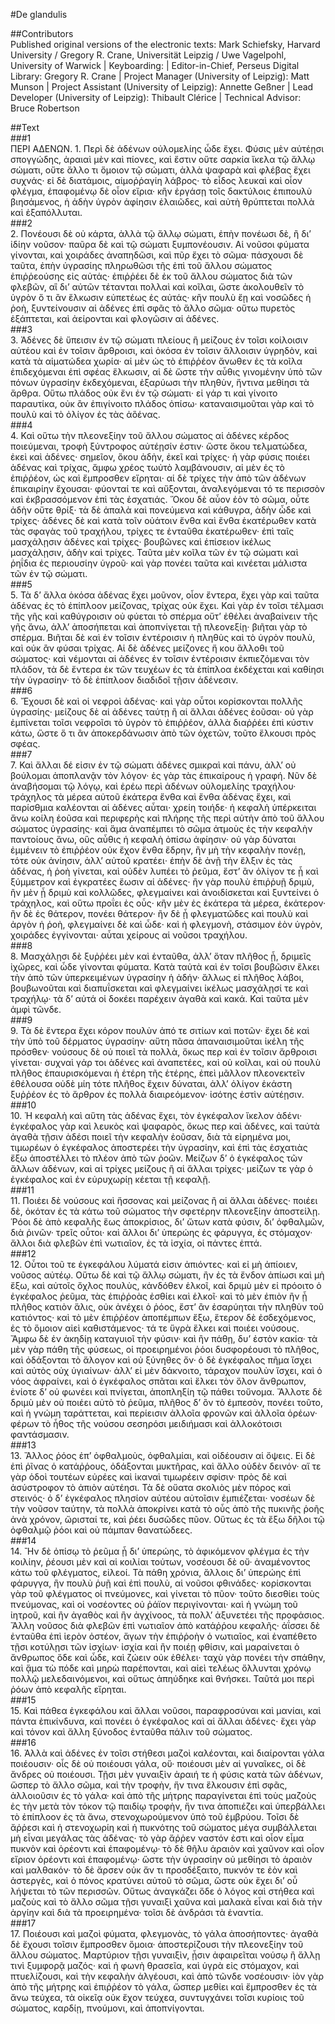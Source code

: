 #De glandulis  

##Contributors  
Published original versions of the electronic texts: Mark Schiefsky, Harvard University / Gregory R. Crane, Universität Leipzig / Uwe Vagelpohl, University of Warwick | Keyboarding:  | Editor-in-Chief, Perseus Digital Library: Gregory R. Crane | Project Manager (University of Leipzig): Matt Munson | Project Assistant (University of Leipzig): Annette Geßner | Lead Developer (University of Leipzig): Thibault Clérice | Technical Advisor: Bruce Robertson  

##Text  
###1  
ΠΕΡΙ ΑΔΕΝΩΝ. 1. Περὶ δὲ ἀδένων οὐλομελίης ὧδε ἔχει. Φύσις μὲν αὐτέῃσι σπογγώδης, ἀραιαὶ μὲν καὶ πίονες, καὶ ἔστιν οὔτε σαρκία ἴκελα τῷ ἄλλῳ σώματι, οὔτε ἄλλο τι ὅμοιον τῷ σώματι, ἀλλὰ ψαφαρὰ καὶ φλέβας ἔχει συχνάς· εἰ δὲ διατάμοις, αἱμοῤῥαγίη λάβρος· τὸ εἶδος λευκαὶ καὶ οἷον φλέγμα, ἐπαφομένῳ δὲ οἷον εἴρια· κἢν ἐργάσῃ τοῖς δακτύλοις ἐπιπουλὺ βιησάμενος, ἡ ἀδὴν ὑγρὸν ἀφίησιν ἐλαιῶδες, καὶ αὐτὴ θρύπτεται πολλὰ καὶ ἐξαπόλλυται.  
###2  
2. Πονέουσι δὲ οὐ κάρτα, ἀλλὰ τῷ ἄλλῳ σώματι, ἐπὴν πονέωσι δὲ, ἢ δι’ ἰδίην νοῦσον· παῦρα δὲ καὶ τῷ σώματι ξυμπονέουσιν. Αἱ νοῦσοι φύματα γίνονται, καὶ χοιράδες ἀναπηδῶσι, καὶ πῦρ ἔχει τὸ σῶμα· πάσχουσι δὲ ταῦτα, ἐπὴν ὑγρασίης πληρωθῶσι τῆς ἐπὶ τοῦ ἄλλου σώματος ἐπιῤῥεούσης εἰς αὐτάς· ἐπιῤῥέει δὲ ἐκ τοῦ ἄλλου σώματος διὰ τῶν φλεβῶν, αἳ δι’ αὐτῶν τέτανται πολλαὶ καὶ κοῖλαι, ὥστε ἀκολουθεῖν τὸ ὑγρὸν ὅ τι ἂν ἕλκωσιν εὐπετέως ἐς αὐτάς· κἢν πουλὺ ἔῃ καὶ νοσῶδες ἡ ῥοὴ, ξυντείνουσιν αἱ ἀδένες ἐπὶ σφᾶς τὸ ἄλλο σῶμα· οὕτω πυρετὸς ἐξάπτεται, καὶ ἀείρονται καὶ φλογῶσιν αἱ ἀδένες.  
###3  
3. Ἀδένες δὲ ὕπεισιν ἐν τῷ σώματι πλείους ἢ μείζους ἐν τοῖσι κοίλοισιν αὐτέου καὶ ἐν τοῖσιν ἄρθροισι, καὶ ὁκόσα ἐν τοῖσιν ἄλλοισιν ὑγρηδὸν, καὶ κατὰ τὰ αἱματώδεα χωρία· αἱ μὲν ὡς τὸ ἐπιῤῥέον ἄνωθεν ἐς τὰ κοῖλα ἐπιδεχόμεναι ἐπὶ σφέας ἕλκωσιν, αἱ δὲ ὥστε τὴν αὖθις γινομένην ὑπὸ τῶν πόνων ὑγρασίην ἐκδεχόμεναι, ἐξαρύωσι τὴν πληθὺν, ἥντινα μεθίησι τὰ ἄρθρα. Οὕτω πλάδος οὐκ ἔνι ἐν τῷ σώματι· εἰ γάρ τι καὶ γίνοιτο παραυτίκα, οὐκ ἂν ἐπιγίνοιτο πλάδος ὀπίσω· καταναισιμοῦται γὰρ καὶ τὸ πουλὺ καὶ τὸ ὀλίγον ἐς τὰς ἀὃένας.  
###4  
4. Καὶ οὕτω τὴν πλεονεξίην τοῦ ἄλλου σώματος αἱ ἀδένες κέρδος ποιεύμεναι, τροφὴ ξύντροφος αὐτέῃσίν ἐστιν· ὥστε ὅκου τελματώδεα, ἐκεὶ καὶ ἀδένες· σημεῖον, ὅκου ἀδὴν, ἐκεῖ καὶ τρίχες· ἡ γὰρ φύσις ποιέει ἀδένας καὶ τρίχας, ἄμφω χρέος τωὐτὸ λαμβάνουσιν, αἱ μὲν ἐς τὸ ἐπιῤῥέον, ὡς καὶ ἔμπροσθεν εἴρηται· αἱ δὲ τρίχες τὴν ἀπὸ τῶν ἀδένων ἐπικαιρίην ἔχουσαι· φύονταί τε καὶ αὔξονται, ἀναλεγόμεναι τό τε περισσὸν καὶ ἐκβρασσόμενον ἐπὶ τὰς ἐσχατιάς. Ὅκου δὲ αὖον ἐὸν τὸ σῶμα, οὗτε ἀδὴν οὔτε θρίξ· τὰ δὲ ἁπαλὰ καὶ πονεύμενα καὶ κάθυγρα, ἀδὴν ὧδε καὶ τρίχες· ἀδένες δὲ καὶ κατὰ τοῖν οὐάτοιν ἔνθα καὶ ἔνθα ἑκατέρωθεν κατὰ τὰς σφαγὰς τοῦ τραχήλου, τρίχες τε ἐνταῦθα ἑκατέρωθεν· ἐπὶ ταῖς μασχάλῃσιν ἀδένες καὶ τρίχες· βουβῶνες καὶ ἐπίσειον ἰκέλως μασχάλῃσιν, ἀδὴν καὶ τρίχες. Ταῦτα μὲν κοῖλα τῶν ἐν τῷ σώματι καὶ ῥηΐδια ἐς περιουσίην ὑγροῦ· καὶ γὰρ πονέει ταῦτα καὶ κινέεται μάλιστα τῶν ἐν τῷ σώματι.  
###5  
5. Τὰ δ’ ἄλλα ὁκόσα ἀδένας ἔχει μοῦνον, οἷον ἔντερα, ἔχει γὰρ καὶ ταῦτα ἀδένας ἐς τὸ ἐπίπλοον μείζονας, τρίχας οὐκ ἔχει. Καὶ γὰρ ἐν τοῖσι τέλμασι τῆς γῆς καὶ καθύγροισιν οὐ φύεται τὸ σπέρμα οὔτ’ ἐθέλει ἀναβαίνειν τῆς γῆς ἄνω, ἀλλ’ ἀποσήπεται καὶ ἀποπνίγεται τῇ πλεονεξίῃ· βιῆται γὰρ τὸ σπέρμα. Βιῆται δὲ καὶ ἐν τοῖσιν ἐντέροισιν ἡ πληθὺς καὶ τὸ ὑγρὸν πουλὺ, καὶ οὐκ ἂν φύσαι τρίχας. Αἱ δὲ ἀδένες μείζονες ἤ κου ἄλλοθι τοῦ σώματος· καὶ νέμονται αἱ ἀδένες ἐν τοῖσιν ἐντέροισιν ἐκπιεζόμεναι τὸν πλάδον, τὰ δὲ ἔντερα ἐκ τῶν τευχέων ἐς τὰ ἐπίπλοα ἐκδέχεται καὶ καθίησι τὴν ὑγρασίην· τὸ δὲ ἐπίπλοον διαδιδοῖ τῇσιν ἀδένεσιν.  
###6  
6. Ἔχουσι δὲ καὶ οἱ νεφροὶ ἀδένας· καὶ γὰρ οὗτοι κορίσκονται πολλῆς ὑγρασίης· μείζους δὲ αἱ ἀδένες ταύτῃ ἢ αἱ ἄλλαι ἀδένες ἐοῦσαι· οὐ γὰρ ἐμπίνεται τοῖσι νεφροῖσι τὸ ὑγρὸν τὸ ἐπιῤῥέον, ἀλλὰ διαῤῥέει ἐπὶ κύστιν κάτω, ὥστε ὅ τι ἂν ἀποκερδάνωσιν ἀπὸ τῶν ὀχετῶν, τοῦτο ἕλκουσι πρὸς σφέας.  
###7  
7. Καὶ ἄλλαι δέ εἰσιν ἐν τῷ σώματι ἀδένες σμικραὶ καὶ πάνυ, ἀλλ’ οὐ βούλομαι ἀποπλανᾷν τὸν λόγον· ἐς γὰρ τὰς ἐπικαίρους ἡ γραφή. Νῦν δὲ ἀναβήσομαι τῷ λόγῳ, καὶ ἐρέω περὶ ἀδένων οὐλομελίης τραχήλου· τράχηλος τὰ μέρεα αὐτοῦ ἑκάτερα ἔνθα καὶ ἔνθα ἀδένας ἔχει, καὶ παρίσθμια καλέονται αἱ ἀδένες αὗται· χρείη τοιήδε· ἡ κεφαλὴ ὑπέρκειται ἄνω κοίλη ἐοῦσα καὶ περιφερὴς καὶ πλήρης τῆς περὶ αὐτὴν ἀπὸ τοῦ ἄλλου σώματος ὑγρασίης· καὶ ἅμα ἀναπέμπει τὸ σῶμα ἀτμοὺς ἐς τὴν κεφαλὴν παντοίους ἄνω, οὓς αὖθις ἡ κεφαλὴ ὀπίσω ἀφίησιν· οὐ γὰρ δύναται ἐμμένειν τὸ ἐπιῤῥέον οὐκ ἔχον ἔνθα ἔδρην, ἢν μὴ τὴν κεφαλὴν πονέῃ, τότε οὐκ ἀνίησιν, ἀλλ’ αὐτοῦ κρατέει· ἐπὴν δὲ ἀνῇ τὴν ἕλξιν ἐς τὰς ἀδένας, ἡ ῥοὴ γίνεται, καὶ οὐδὲν λυπέει τὸ ῥεῦμα, ἔστ’ ἂν ὀλίγον τε ᾖ καὶ ξύμμετρον καὶ ἐγκρατέες ἔωσιν αἱ ἀδένες· ἢν γὰρ πουλὺ ἐπιῤῥυῇ δριμὺ, ἢν μὲν ᾖ δριμὺ καὶ κολλῶδες, φλεγμαίνει καὶ ἀνοιδίσκεται καὶ ξυντείνει ὁ τράχηλος, καὶ οὕτω προΐει ἐς οὖς· κἢν μὲν ἐς ἑκάτερα τὰ μέρεα, ἑκάτερον· ἢν δὲ ἐς θάτερον, πονέει θάτερον· ἢν δὲ ᾖ φλεγματῶδες καὶ πουλὺ καὶ ἀργὸν ἡ ῥοὴ, φλεγμαίνει δὲ καὶ ὧδε· καὶ ἡ φλεγμονὴ, στάσιμον ἐὸν ὑγρὸν, χοιράδες ἐγγίνονται· αὗται χείρους αἱ νοῦσοι τραχήλου.  
###8  
8. Μασχάλῃσι δὲ ξυῤῥέει μὲν καὶ ἐνταῦθα, ἀλλ’ ὅταν πλῆθος ᾖ, δριμεῖς ἰχῶρες, καὶ ὧδε γίνονται φύματα. Κατὰ ταὐτὰ καὶ ἐν τοῖσι βουβῶσιν ἕλκει τὴν ἀπὸ τῶν ὑπερκειμένων ὑγρασίην ἡ ἀδήν· ἄλλως εἰ πλῆθος λάβοι, βουβωνοῦται καὶ διαπυΐσκεται καὶ φλεγμαίνει ἰκέλως μασχάλῃσί τε καὶ τραχήλῳ· τὰ δ’ αὐτά οἱ δοκέει παρέχειν ἀγαθὰ καὶ κακά. Καὶ ταῦτα μὲν ἀμφὶ τῶνδε.  
###9  
9. Τὰ δὲ ἔντερα ἔχει κόρον πουλὺν ἀπό τε σιτίων καὶ ποτῶν· ἔχει δὲ καὶ τὴν ὑπὸ τοῦ δέρματος ὑγρασίην· αὕτη πᾶσα ἀπαναισιμοῦται ἰκέλη τῆς πρόσθεν· νούσους δὲ οὐ ποιεῖ τὰ πολλὰ, ὅκως περ καὶ ἐν τοῖσιν ἄρθροισι γίνεται· συχναὶ γάρ τοι ἀδένες καὶ ἀναπετέες, καὶ οὐ κοῖλαι, καὶ οὐ πουλὺ πλῆθος ἐπαυρισκόμεναι ἡ ἑτέρη τῆς ἑτέρης, ἐπεὶ μᾶλλον πλεονεκτεῖν ἐθέλουσα οὐδὲ μίη τότε πλῆθος ἔχειν δύναται, ἀλλ’ ὀλίγον ἑκάστη ξυῤῥέον ἐς τὸ ἄρθρον ἐς πολλὰ διαιρεόμενον· ἰσότης ἐστὶν αὐτέῃσιν.  
###10  
10. Ἡ κεφαλὴ καὶ αὕτη τὰς ἀδένας ἔχει, τὸν ἐγκέφαλον ἴκελον ἀδένι· ἐγκέφαλος γὰρ καὶ λευκὸς καὶ ψαφαρὸς, ὅκως περ καὶ ἀδένες, καὶ ταὐτὰ ἀγαθὰ τῇσιν ἀδέσι ποιεῖ τὴν κεφαλὴν ἐοῦσαν, διὰ τὰ εἰρημένα μοι, τιμωρέων ὁ ἐγκέφαλος ἀποστερέει τὴν ὑγρασίην, καὶ ἐπὶ τὰς ἐσχατιὰς ἔξω ἀποστέλλει τὸ πλέον ἀπὸ τῶν ῥοῶν. Μείζων δ’ ὁ ἐγκέφαλος τῶν ἄλλων ἀδένων, καὶ αἱ τρίχες μείζους ἢ αἱ ἄλλαι τρίχες· μείζων τε γὰρ ὁ ἐγκέφαλος καὶ ἐν εὐρυχωρίῃ κέεται τῇ κεφαλῇ.  
###11  
11. Ποιέει δὲ νούσους καὶ ἥσσονας καὶ μείζονας ἢ αἱ ἄλλαι ἀδένες· ποιέει δὲ, ὁκόταν ἐς τὰ κάτω τοῦ σώματος τὴν σφετέρην πλεονεξίην ἀποστείλῃ. Ῥόοι δὲ ἀπὸ κεφαλῆς ἕως ἀποκρίσιος, δι’ ὤτων κατὰ φύσιν, δι’ ὀφθαλμῶν, διὰ ῥινῶν· τρεῖς οὗτοι· καὶ ἄλλοι δι’ ὑπερώης ἐς φάρυγγα, ἐς στόμαχον· ἄλλοι διὰ φλεβῶν ἐπὶ νωτιαῖον, ἐς τὰ ἰσχία, οἱ πάντες ἑπτά.  
###12  
12. Οὗτοι τοῦ τε ἐγκεφάλου λύματά εἰσιν ἀπιόντες· καὶ εἰ μὴ ἀπίοιεν, νοῦσος αὐτέῳ. Οὕτω δὲ καὶ τῷ ἄλλῳ σώματι, ἢν ἐς τὰ ἔνδον ἀπίωσι καὶ μὴ ἔξω, καὶ αὐτοῖς ὄχλος πουλὺς, κἀνδόθεν ἑλκοῖ, καὶ δριμὺ μὲν εἰ πρόοιτο ὁ ἐγκέφαλος ῥεῦμα, τὰς ἐπιῤῥοὰς ἐσθίει καὶ ἑλκοῖ· καὶ τὸ μὲν ἐπιὸν ἢν ᾖ πλῆθος κατιὸν ἅλις, οὐκ ἀνέχει ὁ ῥόος, ἔστ’ ἂν ἐσαρύηται τὴν πληθὺν τοῦ κατιόντος· καὶ τὸ μὲν ἐπιῤῥέον ἀποπέμπων ἔξω, ἕτερον δὲ ἐσδεχόμενος, ἐς τὸ ὅμοιον αἰεὶ καθιστάμενος· τά τε ὕγρὰ ἕλκει καὶ ποιέει νούσους. Ἄμφω δὲ ἐν ἀκηδίῃ καταγυιοῖ τὴν φύσιν· καὶ ἢν πάθῃ, δυ’ ἐστὸν κακία· τὰ μὲν γὰρ πάθη τῆς φύσεως, οἱ προειρημένοι ῥόοι δυσφορέουσι τὸ πλῆθος, καὶ ὀδάξονται τὸ ἄλογον καὶ οὐ ξύνηθες ὄν· ὁ δὲ ἐγκέφαλος πῆμα ἴσχει καὶ αὐτὸς οὐχ ὑγιαίνων· ἀλλ’ εἰ μὲν δάκνοιτο, τάραχον πουλὺν ἴσχει, καὶ ὁ νόος ἀφραίνει, καὶ ὁ ἐγκέφαλος σπᾶται καὶ ἕλκει τὸν ὅλον ἄνθρωπον, ἐνίοτε δ’ οὐ φωνέει καὶ πνίγεται, ἀποπληξίη τῷ πάθει τοὔνομα. Ἄλλοτε δὲ δριμὺ μὲν οὐ ποιέει αὐτὸ τὸ ῥεῦμα, πλῆθος δ’ ὂν τὸ ἐμπεσὸν, πονέει τοῦτο, καὶ ἡ γνώμη ταράττεται, καὶ περίεισιν ἀλλοῖα φρονῶν καὶ ἀλλοῖα ὁρέων· φέρων τὸ ἦθος τῆς νούσου σεσηρόσι μειδιήμασι καὶ ἀλλοκότοισι φαντάσμασιν.  
###13  
13. Ἄλλος ῥόος ἐπ’ ὀφθαλμοὺς, ὀφθαλμίαι, καὶ οἰδέουσιν αἱ ὄψεις. Εἰ δὲ ἐπὶ ῥῖνας ὁ κατάῤῥους, ὀδάξονται μυκτῆρας, καὶ ἄλλο οὐδὲν δεινόν· αἵ τε γὰρ ὁδοὶ τουτέων εὐρέες καὶ ἱκαναὶ τιμωρέειν σφίσιν· πρὸς δὲ καὶ ἀσύστροφον τὸ ἀπιὸν αὐτέησι. Τὰ δὲ οὔατα σκολιὸς μὲν πόρος καὶ στεινός· ὁ δ’ ἐγκέφαλος πλησίον αὐτέου αὐτοῖσιν ἐμπιέζεται· νοσέων δὲ τὴν νοῦσον ταύτην, τὰ πολλὰ ἀποκρίνει κατὰ τὸ οὖς ἀπὸ τῆς πυκινῆς ῥοῆς ἀνὰ χρόνον, ὤρισταί τε, καὶ ῥέει δυσῶδες πῦον. Οὕτως ἐς τὰ ἔξω δῆλοι τῷ ὀφθαλμῷ ῥόοι καὶ οὐ πάμπαν θανατώδεες.  
###14  
14. Ἢν δὲ ὀπίσῳ τὸ ῥεῦμα ᾖ δι’ ὑπερώης, τὸ ἀφικόμενον φλέγμα ἐς τὴν κοιλίην, ῥέουσι μὲν καὶ αἱ κοιλίαι τούτων, νοσέουσι δὲ οὔ· ἀναμένοντος κάτω τοῦ φλέγματος, εἰλεοί. Τὰ πάθη χρόνια, ἄλλοις δι’ ὑπερώης ἐπὶ φάρυγγα, ἢν πουλὺ ῥυῇ καὶ ἐπὶ πουλὺ, αἱ νοῦσοι φθινάδες· κορίσκονται γὰρ τοῦ φλέγματος οἱ πνεύμονες, καὶ γίνεται τὸ πῦον· τοῦτο διεσθίει τοὺς πνεύμονας, καὶ οἱ νοσέοντες οὐ ῥάϊον περιγίνονται· καὶ ἡ γνώμη τοῦ ἰητροῦ, καὶ ἢν ἀγαθὸς καὶ ἢν ἀγχίνοος, τὰ πολλ’ ἀξυνετέει τῆς προφάσιος. Ἄλλη νοῦσος διὰ φλεβῶν ἐπὶ νωτιαῖον ἀπὸ κατάῤῥου κεφαλῆς· ἀΐσσει δὲ ἐνταῦθα ἐπὶ ἱερὸν ὀστέον, ἄγων τὴν ἐπιῤῥοὴν ὁ νωτιαῖος, καὶ ἐναπέθετο τῇσι κοτύλῃσι τῶν ἰσχίων· ἰσχία καὶ ἢν ποιέῃ φθίσιν, καὶ μαραίνεται ὁ ἄνθρωπος ὅδε καὶ ὧδε, καὶ ζώειν οὐκ ἐθέλει· ταχὺ γὰρ πονέει τὴν σπάθην, καὶ ᾅμα τὼ πόδε καὶ μηρὼ παρέπονται, καὶ αἰεὶ τελέως ὄλλυνται χρόνῳ πολλῷ μελεδαινόμενοι, καὶ οὕτως ἀπηύδηκε καὶ θνήσκει. Ταῦτά μοι περὶ ῥόων ἀπὸ κεφαλῆς εἴρηται.  
###15  
15. Καὶ πάθεα ἐγκεφάλου καὶ ἄλλαι νοῦσοι, παραφροσύναι καὶ μανίαι, καὶ πάντα ἐπικίνδυνα, καὶ πονέει ὁ ἐγκέφαλος καὶ αἱ ἄλλαι ἀδένες· ἔχει γὰρ καὶ τόνον καὶ ἄλλη ξύνοδος ἐνταῦθα πάλιν τοῦ σώματος.  
###16  
16. Ἀλλὰ καὶ ἀδένες ἐν τοῖσι στήθεσι μαζοὶ καλέονται, καὶ διαίρονται γάλα ποιέουσιν· οἷς δὲ οὐ ποιέουσι γάλα, οὕ· ποιέουσι μὲν αἱ γυναῖκες, οἱ δὲ ἄνδρες οὐ ποιέουσι. Τῇσι μὲν γυναιξὶν ἀραιή τε ἡ φύσις κατὰ τῶν ἀδένων, ὥσπερ τὸ ἄλλο σῶμα, καὶ τὴν τροφὴν, ἥν τινα ἕλκουσιν ἐπὶ σφᾶς, ἀλλοιοῦσιν ἐς τὸ γάλα· καὶ ἀπὸ τῆς μήτρης παραγίνεται ἐπὶ τοὺς μαζοὺς ἐς τὴν μετὰ τὸν τόκον τῷ παιδίῳ τροφὴν, ἥν τινα ἀποπιέζει καὶ ὑπερβάλλει τὸ ἐπίπλοον ἐς τὰ ἄνω, στενοχωρούμενον ὑπὸ τοῦ ἐμβρύου. Τοῖσι δὲ ἄῤῥεσι καὶ ἡ στενοχωρίη καὶ ἡ πυκνότης τοῦ σώματος μέγα συμβάλλεται μὴ εἶναι μεγάλας τὰς ἀδένας· τὸ γὰρ ἄῤῥεν ναστόν ἐστι καὶ οἷον εἷμα πυκνὸν καὶ ὁρέοντι καὶ ἐπαφομένῳ· τὸ δὲ θῆλυ ἀραιὸν καὶ χαῦνον καὶ οἷον εἴριον ὁρέοντι καὶ ἐπαφομένῳ· ὥστε τὴν ὑγρασίην οὐ μεθίησι τὸ ἀραιὸν καὶ μαλθακόν· τὸ δὲ ἄρσεν οὐκ ἄν τι προσδέξαιτο, πυκνόν τε ἐὸν καὶ ἀστεργὲς, καὶ ὁ πόνος κρατύνει αὐτοῦ τὸ σῶμα, ὥστε οὐκ ἔχει δι’ οὗ λήψεται τὸ τῶν περισσῶν. Οὕτως ἀναγκάζει ὅδε ὁ λόγος καὶ στήθεα καὶ μαζοὺς καὶ τὸ ἄλλο σῶμα τῇσι γυναιξὶ χαῦνα καὶ μαλακὰ εἶναι καὶ διὰ τὴν ἀργίην καὶ διὰ τὰ προειρημένα· τοῖσι δὲ ἀνδράσι τὰ ἐναντία.  
###17  
17. Ποιέουσι καὶ μαζοὶ φύματα, φλεγμονὰς, τὸ γάλα ἀποσήποντες· ἀγαθὰ δὲ ἔχουσι τοῖσιν ἔμπροσθεν ὅμοια· ἀποστερίζουσι τὴν πλεονεξίην τοῦ ἄλλου σώματος. Μαρτύριον τῇσι γυναιξὶν, ᾗσιν ἀφαιρεῖται νούσῳ ἢ ἄλλῃ τινὶ ξυμφορᾷ μαζός· καὶ ἡ φωνὴ θρασεῖα, καὶ ὑγρὰ εἰς στόμαχον, καὶ πτυελίζουσι, καὶ τὴν κεφαλὴν ἀλγέουσι, καὶ ἀπὸ τῶνδε νοσέουσιν· ἰὸν γὰρ ἀπὸ τῆς μήτρης καὶ ἐπιῤῥέον τὸ γάλα, ὥσπερ μεθίει καὶ ἔμπροσθεν ἐς τὰ ἄνω τεύχεα, τὰ οἰκεῖᾳ οὐκ ἔχον τεύχεα, συντυγχάνει τοῖσι κυρίοις τοῦ σώματος, καρδίῃ, πνούμονι, καὶ ἀποπνίγονται.  
